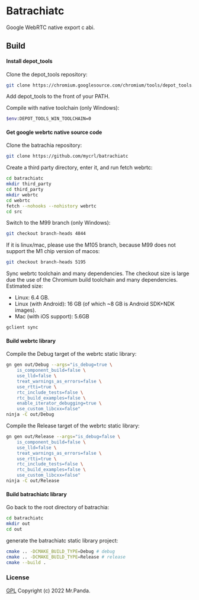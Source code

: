 # Batrachiatc

Google WebRTC native export c abi.

## Build

#### Install depot_tools

Clone the depot_tools repository:

```bash
git clone https://chromium.googlesource.com/chromium/tools/depot_tools.git
```

Add depot_tools to the front of your PATH.

Compile with native toolchain (only Windows):

```bash
$env:DEPOT_TOOLS_WIN_TOOLCHAIN=0
```

#### Get google webrtc native source code

Clone the batrachia repository:

```bash
git clone https://github.com/mycrl/batrachiatc
```

Create a third party directory, enter it, and run fetch webrtc:

```bash
cd batrachiatc
mkdir third_party
cd third_party
mkdir webrtc
cd webrtc
fetch --nohooks --nohistory webrtc
cd src
```

Switch to the M99 branch (only Windows):

```bash
git checkout branch-heads 4844
```

If it is linux/mac, please use the M105 branch, because M99 does not support the M1 chip version of macos:

```bash
git checkout branch-heads 5195
```

Sync webrtc toolchain and many dependencies.
The checkout size is large due the use of the Chromium build toolchain and many dependencies. Estimated size:
* Linux: 6.4 GB.
* Linux (with Android): 16 GB (of which ~8 GB is Android SDK+NDK images).
* Mac (with iOS support): 5.6GB

```bash
gclient sync
```

#### Build webrtc library

Compile the Debug target of the webrtc static library:

```bash
gn gen out/Debug --args="is_debug=true \
    is_component_build=false \
    use_lld=false \
    treat_warnings_as_errors=false \
    use_rtti=true \
    rtc_include_tests=false \
    rtc_build_examples=false \
    enable_iterator_debugging=true \
    use_custom_libcxx=false"
ninja -C out/Debug
```

Compile the Release target of the webrtc static library:

```bash
gn gen out/Release --args="is_debug=false \
    is_component_build=false \
    use_lld=false \
    treat_warnings_as_errors=false \
    use_rtti=true \
    rtc_include_tests=false \
    rtc_build_examples=false \
    use_custom_libcxx=false"
ninja -C out/Release
```

#### Build batrachiatc library

Go back to the root directory of batrachia:

```bash
cd batrachiatc
mkdir out
cd out
```

generate the batrachiatc static library project:

```bash
cmake .. -DCMAKE_BUILD_TYPE=Debug # debug
cmake .. -DCMAKE_BUILD_TYPE=Release # release
cmake --build .
```


### License
[GPL](./LICENSE) Copyright (c) 2022 Mr.Panda.
